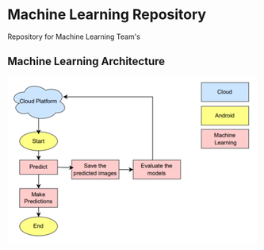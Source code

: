 # Machine Learning Repository

Repository for Machine Learning Team's

## Machine Learning Architecture
![ML Architecture](https://raw.githubusercontent.com/fishku-id/.github/master/pictures/ML-Architecture.png)
